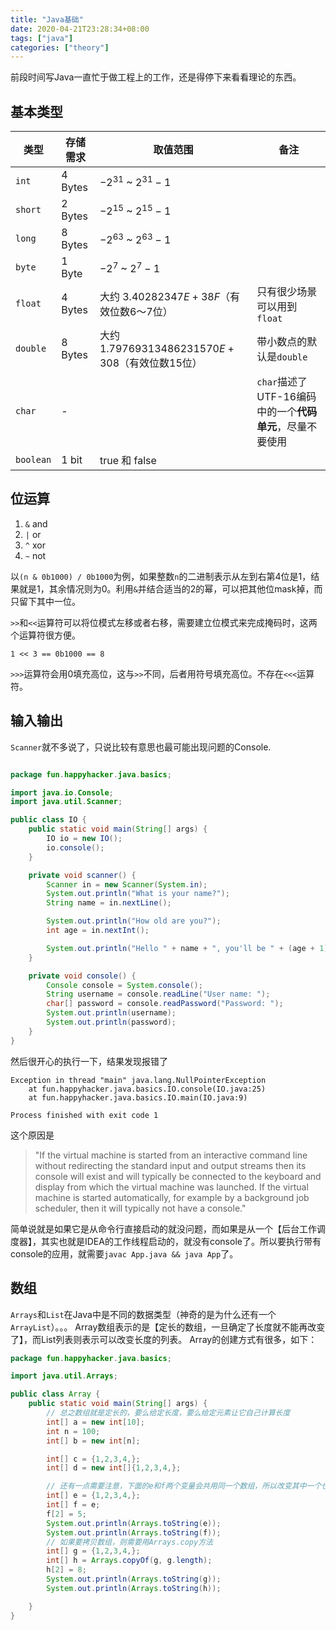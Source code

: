 ```yaml
---
title: "Java基础"
date: 2020-04-21T23:28:34+08:00
tags: ["java"]
categories: ["theory"]
---
```


前段时间写Java一直忙于做工程上的工作，还是得停下来看看理论的东西。

<!--more-->

## 基本类型

类型 | 存储需求 | 取值范围 | 备注
---|---|---|---
`int` | 4 Bytes | $-2^{31}$ ~ $2^{31}-1$
`short` | 2 Bytes | $-2^{15}$ ~ $2^{15}-1$
`long` | 8 Bytes | $-2^{63}$ ~ $2^{63}-1$
`byte` | 1 Byte | $-2^7$ ~ $2^7-1$
`float` | 4 Bytes | 大约 $3.40282347E+38F$（有效位数6～7位）| 只有很少场景可以用到`float`
`double` | 8 Bytes | 大约 $1.79769313486231570E+308$（有效位数15位）| 带小数点的默认是`double`
`char` | - | | `char`描述了UTF-16编码中的一个**代码单元**，尽量不要使用
`boolean` | 1 bit | true 和 false | 

## 位运算

1. `&` and
2. `|` or
3. `^` xor
4. `~` not

以`(n & 0b1000) / 0b1000`为例，如果整数`n`的二进制表示从左到右第4位是1，结果就是1，其余情况则为0。利用`&`并结合适当的2的幂，可以把其他位mask掉，而只留下其中一位。

`>>`和`<<`运算符可以将位模式左移或者右移，需要建立位模式来完成掩码时，这两个运算符很方便。

`1 << 3 == 0b1000 == 8`

`>>>`运算符会用0填充高位，这与`>>`不同，后者用符号填充高位。不存在`<<<`运算符。

## 输入输出

`Scanner`就不多说了，只说比较有意思也最可能出现问题的Console.

```java

package fun.happyhacker.java.basics;

import java.io.Console;
import java.util.Scanner;

public class IO {
    public static void main(String[] args) {
        IO io = new IO();
        io.console();
    }

    private void scanner() {
        Scanner in = new Scanner(System.in);
        System.out.println("What is your name?");
        String name = in.nextLine();

        System.out.println("How old are you?");
        int age = in.nextInt();

        System.out.println("Hello " + name + ", you'll be " + (age + 1) + " next year!");
    }

    private void console() {
        Console console = System.console();
        String username = console.readLine("User name: ");
        char[] password = console.readPassword("Password: ");
        System.out.println(username);
        System.out.println(password);
    }
}
```

然后很开心的执行一下，结果发现报错了

```
Exception in thread "main" java.lang.NullPointerException
	at fun.happyhacker.java.basics.IO.console(IO.java:25)
	at fun.happyhacker.java.basics.IO.main(IO.java:9)

Process finished with exit code 1
```
这个原因是
> "If the virtual machine is started from an interactive command line without redirecting the standard input and output streams then its console will exist and will typically be connected to the keyboard and display from which the virtual machine was launched. If the virtual machine is started automatically, for example by a background job scheduler, then it will typically not have a console."

简单说就是如果它是从命令行直接启动的就没问题，而如果是从一个【后台工作调度器】，其实也就是IDEA的工作线程启动的，就没有console了。所以要执行带有console的应用，就需要`javac App.java && java App`了。

## 数组

`Arrays`和`List`在Java中是不同的数据类型（神奇的是为什么还有一个`ArrayList`）。。。
Array数组表示的是【定长的数组，一旦确定了长度就不能再改变了】，而List列表则表示可以改变长度的列表。
Array的创建方式有很多，如下：

```java
package fun.happyhacker.java.basics;

import java.util.Arrays;

public class Array {
    public static void main(String[] args) {
        // 总之数组就是定长的，要么给定长度，要么给定元素让它自己计算长度
        int[] a = new int[10];
        int n = 100;
        int[] b = new int[n];

        int[] c = {1,2,3,4,};
        int[] d = new int[]{1,2,3,4,};

        // 还有一点需要注意，下面的e和f两个变量会共用同一个数组，所以改变其中一个也会改变另外一个
        int[] e = {1,2,3,4,};
        int[] f = e;
        f[2] = 5;
        System.out.println(Arrays.toString(e));
        System.out.println(Arrays.toString(f));
        // 如果要拷贝数组，则需要用Arrays.copy方法
        int[] g = {1,2,3,4,};
        int[] h = Arrays.copyOf(g, g.length);
        h[2] = 8;
        System.out.println(Arrays.toString(g));
        System.out.println(Arrays.toString(h));

    }
}
```